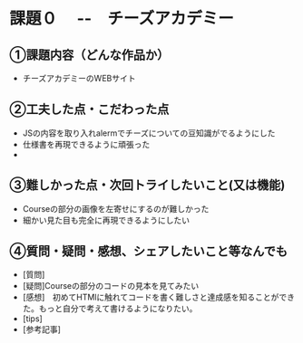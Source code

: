 # 課題０　 --　チーズアカデミー

## ①課題内容（どんな作品か）
- チーズアカデミーのWEBサイト

## ②工夫した点・こだわった点
- JSの内容を取り入れalermでチーズについての豆知識がでるようにした
- 仕様書を再現できるように頑張った
- 

## ③難しかった点・次回トライしたいこと(又は機能)
- Courseの部分の画像を左寄せにするのが難しかった
- 細かい見た目も完全に再現できるようにしたい

## ④質問・疑問・感想、シェアしたいこと等なんでも
- [質問]
- [疑問]Courseの部分のコードの見本を見てみたい
- [感想]　初めてHTMlに触れてコードを書く難しさと達成感を知ることができた。もっと自分で考えて書けるようになりたい。
- [tips]
- [参考記事]
